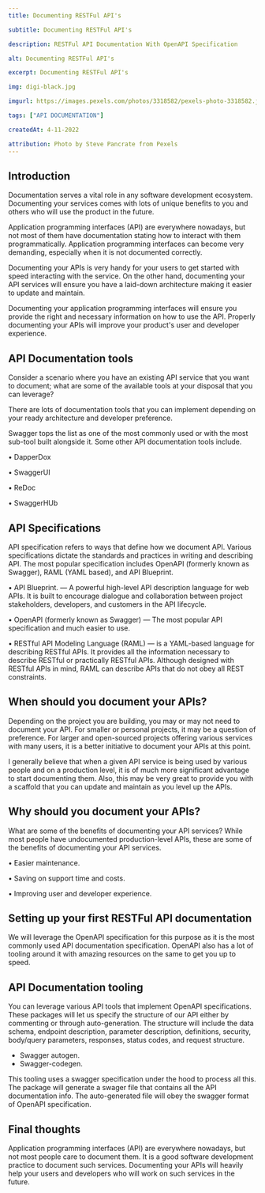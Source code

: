 ```yaml
---
title: Documenting RESTFul API's

subtitle: Documenting RESTFul API's

description: RESTFul API Documentation With OpenAPI Specification

alt: Documenting RESTFul API's

excerpt: Documenting RESTFul API's

img: digi-black.jpg

imgurl: https://images.pexels.com/photos/3318582/pexels-photo-3318582.jpeg?auto=compress&cs=tinysrgb&w=1260&h=750&dpr=2

tags: ["API DOCUMENTATION"]

createdAt: 4-11-2022

attribution: Photo by Steve Pancrate from Pexels
---
```


## Introduction

Documentation serves a vital role in any software development ecosystem. Documenting your services comes with lots of unique benefits to you and others who will use the product in the future.

Application programming interfaces (API) are everywhere nowadays, but not most of them have documentation stating how to interact with them programmatically. Application programming interfaces can become very demanding, especially when it is not documented correctly.

Documenting your APIs is very handy for your users to get started with speed interacting with the service. On the other hand, documenting your API services will ensure you have a laid-down architecture making it easier to update and maintain.

Documenting your application programming interfaces will ensure you provide the right and necessary information on how to use the API. Properly documenting your APIs will improve your product's user and developer experience.

## API Documentation tools

Consider a scenario where you have an existing API service that you want to document; what are some of the available tools at your disposal that you can leverage?

There are lots of documentation tools that you can implement depending on your ready architecture and developer preference.

Swagger tops the list as one of the most commonly used or with the most sub-tool built alongside it. Some other API documentation tools include.

• DapperDox

• SwaggerUI

• ReDoc

• SwaggerHUb

## API Specifications

API specification refers to ways that define how we document API. Various specifications dictate the standards and practices in writing and describing API. The most popular specification includes OpenAPI (formerly known as Swagger), RAML (YAML based), and API Blueprint.

• API Blueprint. — A powerful high-level API description language for web APIs. It is built to encourage dialogue and collaboration between project stakeholders, developers, and customers in the API lifecycle.

• OpenAPI (formerly known as Swagger) — The most popular API specification and much easier to use.

• RESTful API Modeling Language (RAML) — is a YAML-based language for describing RESTful APIs. It provides all the information necessary to describe RESTful or practically RESTful APIs. Although designed with RESTful APIs in mind, RAML can describe APIs that do not obey all REST constraints.

## When should you document your APIs?

Depending on the project you are building, you may or may not need to document your API. For smaller or personal projects, it may be a question of preference. For larger and open-sourced projects offering various services with many users, it is a better initiative to document your APIs at this point.

I generally believe that when a given API service is being used by various people and on a production level, it is of much more significant advantage to start documenting them. Also, this may be very great to provide you with a scaffold that you can update and maintain as you level up the APIs.

## Why should you document your APIs?

What are some of the benefits of documenting your API services? While most people have undocumented production-level APIs, these are some of the benefits of documenting your API services.

• Easier maintenance.

• Saving on support time and costs.

• Improving user and developer experience.

## Setting up your first RESTFul API documentation

We will leverage the OpenAPI specification for this purpose as it is the most commonly used API documentation specification. OpenAPI also has a lot of tooling around it with amazing resources on the same to get you up to speed.

## API Documentation tooling

You can leverage various API tools that implement OpenAPI specifications. These packages will let us specify the structure of our API either by commenting or through auto-generation. The structure will include the data schema, endpoint description, parameter description, definitions, security, body/query parameters, responses, status codes, and request structure.

- Swagger autogen.
- Swagger-codegen.

This tooling uses a swagger specification under the hood to process all this. The package will generate a swager file that contains all the API documentation info. The auto-generated file will obey the swagger format of OpenAPI specification.

## Final thoughts

Application programming interfaces (API) are everywhere nowadays, but not most people care to document them. It is a good software development practice to document such services. Documenting your APIs will heavily help your users and developers who will work on such services in the future.
